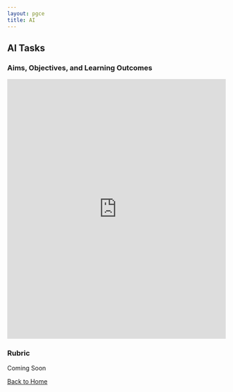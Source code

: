 ```yaml
---
layout: pgce
title: AI
---
```

## AI Tasks

### Aims, Objectives, and Learning Outcomes

<iframe src="https://docs.google.com/document/d/1yloDDVFWxsJV7qbTQhUKAZChQsid4AEK3FxjmskoeJE/preview?embedded=true" 
        width="100%" 
        height="600px" 
        class="pdf-viewer"
        frameborder="0">
</iframe>

### Rubric

Coming Soon

<div class="button-container">
  <a href="{{ '/pgce/eportfolio' | relative_url }}" class="about-me-button">Back to Home</a>
</div>